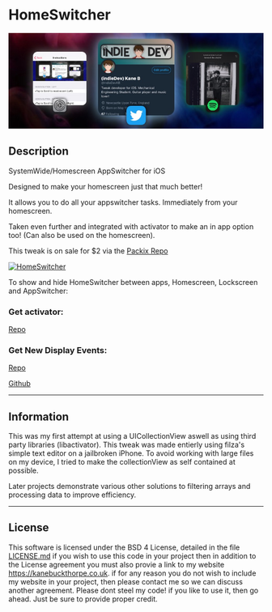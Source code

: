 # HomeSwitcher
![homeswitcher](repo_assets/headerImage.png)
## Description
SystemWide/Homescreen AppSwitcher for iOS

Designed to make your homescreen just that much better!

It allows you to do all your appswitcher tasks. Immediately from your homescreen. 

Taken even further and integrated with activator to make an in app option too! (Can also be used on the homescreen).

This tweak is on sale for $2 via the [Packix Repo](https://repo.packix.com/package/com.indieDev.homeSwitcher)

[![HomeSwitcher](https://img.youtube.com/vi/bqJ5_8z99Ho/0.jpg)](https://www.youtube.com/watch?v=bqJ5_8z99Ho "HomeSwitcher")

To show and hide HomeSwitcher between apps, Homescreen, Lockscreen and AppSwitcher:

### Get activator:

[Repo](http://rpetri.ch/reposetup)

### Get New Display Events:

[Repo](https://repo.packix.com/package/com.kanebuckthorpe.newdisplayevents)

[Github](https://github.com/kanesbetas/New-Display-Events)

---
## Information

This was my first attempt at using a UICollectionView aswell as using third party libraries (libactivator).
This tweak was made entierly using filza's simple text editor on a jailbroken iPhone. To avoid working with large files on my device, I tried to make the collectionView as self contained at possible.

Later projects demonstrate various other solutions to filtering arrays and processing data to improve efficiency.

---
## License 
This software is licensed under the BSD 4 License, detailed in the file [LICENSE.md](https://github.com/kanesbetas/homeswitcher/blob/master/LICENSE.md)
if you wish to use this code in your project then in addition to the License agreement you must also provie a link to my website https://kanebuckthorpe.co.uk. if for any reason you do not wish to include my website in your project, then please contact me so we can discuss another agreement.
Please dont steel my code! if you like to use it, then go ahead. Just be sure to provide proper credit.

